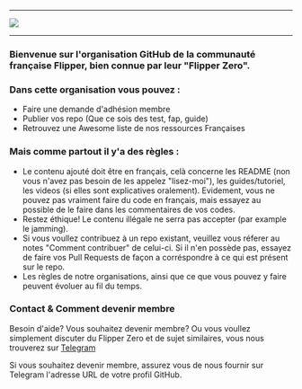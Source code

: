 <hr>

<a href="https://github.com/FlipperFrenchCommunity">
  <img src="https://user-images.githubusercontent.com/22322762/197904973-66cadb4f-7c47-459a-8b7d-17518c6a19a1.png" align="center">
</a>

<hr>

### Bienvenue sur l'organisation GitHub de la communauté française Flipper, bien connue par leur "Flipper Zero".

### Dans cette organisation vous pouvez :
* Faire une demande d'adhésion membre
* Publier vos repo (Que ce sois des test, fap, guide)
* Retrouvez une Awesome liste de nos ressources Françaises

### Mais comme partout il y'a des règles :
* Le contenu ajouté doit être en français, celà concerne les README (non vous n'avez pas besoin de les appelez "lisez-moi"), les guides/tutoriel, les videos (si elles sont explicatives oralement). Evidement, vous ne pouvez pas vraiment faire du code en français, mais essayez au possible de le faire dans les commentaires de vos codes. 
* Restez éthique! Le contenu illégale ne serra pas accepter (par example le jamming).
* Si vous voullez contribuez à un repo existant, veuillez vous réferer au notes "Comment contribuer" de celui-ci. Si il n'en possède pas, essayez de faire vos Pull Requests de façon a corréspondre à ce qui est présent sur le repo.
* Les règles de notre organisations, ainsi que ce que vous pouvez y faire peuvent évoluer au fil du temps.

### Contact & Comment devenir membre

Besoin d'aide? Vous souhaitez devenir membre? Ou vous voullez simplement discuter du Flipper Zero et de sujet similaires, vous nous trouverez sur <a href="https://t.me/flipper_zero_french">Telegram</a>

Si vous souhaitez devenir membre, assurez vous de nous fournir sur Telegram l'adresse URL de votre profil GitHub.

